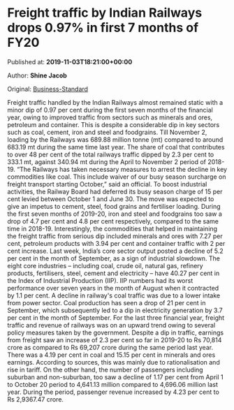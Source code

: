 
# Freight traffic by Indian Railways drops 0.97% in first 7 months of FY20

Published at: **2019-11-03T18:21:00+00:00**

Author: **Shine Jacob**

Original: [Business-Standard](https://www.business-standard.com/article/economy-policy/freight-traffic-by-indian-railways-drops-0-97-in-first-7-months-of-fy20-119110300890_1.html)

Freight traffic handled by the Indian Railways almost remained static with a minor dip of 0.97 per cent during the first seven months of the financial year, owing to improved traffic from sectors such as minerals and ores, petroleum and container. This is despite a considerable dip in key sectors such as coal, cement, iron and steel and foodgrains.
Till November 2, loading by the Railways was 689.88 million tonne (mt) compared to around 683.19 mt during the same time last year. The share of coal that contributes to over 48 per cent of the total railways traffic dipped by 2.3 per cent to 333.1 mt, against 340.94 mt during the April to November 2 period of 2018-19.
“The Railways has taken necessary measures to arrest the decline in key commodities like coal. This include waiver of our busy season surcharge on freight transport starting October,” said an official.
To boost industrial activities, the Railway Board had deferred its busy season charge of 15 per cent levied between October 1 and June 30. The move was expected to give an impetus to cement, steel, food grains and fertiliser loading. During the first seven months of 2019-20, iron and steel and foodgrains too saw a drop of 4.7 per cent and 4.8 per cent respectively, compared to the same time in 2018-19.
Interestingly, the commodities that helped in maintaining the freight traffic from serious dip included minerals and ores with 7.27 per cent, petroleum products with 3.94 per cent and container traffic with 2 per cent increase. Last week, India’s core sector output posted a decline of 5.2 per cent in the month of September, as a sign of industrial slowdown. The eight core industries – including coal, crude oil, natural gas, refinery products, fertilisers, steel, cement and electricity – have 40.27 per cent in the Index of Industrial Production (IIP). IIP numbers had its worst performance over seven years in the month of August when it contracted by 1.1 per cent.
A decline in railway's coal traffic was due to a lower intake from power sector. Coal production has seen a drop of 21 per cent in September, which subsequently led to a dip in electricity generation by 3.7 per cent in the month of September. For the last three financial year, freight traffic and revenue of railways was on an upward trend owing to several policy measures taken by the government.
Despite a dip in traffic, earnings from freight saw an increase of 2.3 per cent so far in 2019-20 to Rs 70,814 crore as compared to Rs 69,207 crore during the same period last year. There was a 4.19 per cent in coal and 15.15 per cent in minerals and ores earnings. According to sources, this was mainly due to rationalisation and rise in tariff.
On the other hand, the number of passengers including suburban and non-suburban, too saw a decline of 1.17 per cent from April 1 to October 20 period to 4,641.13 million compared to 4,696.06 million last year. During the period, passenger revenue increased by 4.23 per cent to Rs 2,9367.47 crore.
